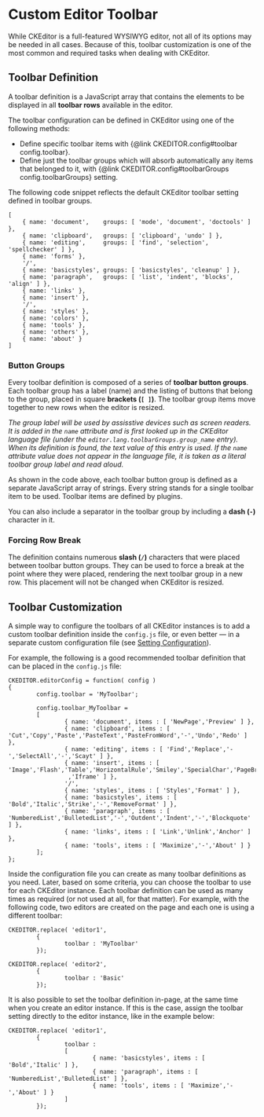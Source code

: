 # Custom Editor Toolbar

While CKEditor is a full-featured WYSIWYG editor, not all of its options
may be needed in all cases. Because of this, toolbar customization is
one of the most common and required tasks when dealing with CKEditor.

## Toolbar Definition

A toolbar definition is a JavaScript array that contains the elements to
be displayed in all **toolbar rows** available in the editor.

The toolbar configuration can be defined in CKEditor using one of the
following methods:

-   Define specific toolbar items with {@link CKEDITOR.config#toolbar config.toolbar}.
-   Define just the toolbar groups which will absorb automatically any items that
belonged to it, with {@link CKEDITOR.config#toolbarGroups config.toolbarGroups} setting.

The following code snippet reflects the default CKEditor toolbar
setting defined in toolbar groups.

	[
		{ name: 'document',	   groups: [ 'mode', 'document', 'doctools' ] },
		{ name: 'clipboard',   groups: [ 'clipboard', 'undo' ] },
		{ name: 'editing',     groups: [ 'find', 'selection', 'spellchecker' ] },
		{ name: 'forms' },
		'/',
		{ name: 'basicstyles', groups: [ 'basicstyles', 'cleanup' ] },
		{ name: 'paragraph',   groups: [ 'list', 'indent', 'blocks', 'align' ] },
		{ name: 'links' },
		{ name: 'insert' },
		'/',
		{ name: 'styles' },
		{ name: 'colors' },
		{ name: 'tools' },
		{ name: 'others' },
		{ name: 'about' }
	]

### Button Groups

Every toolbar definition is composed of a series of **toolbar button
groups**. Each toolbar group has a label (name) and the listing of
buttons that belong to the group, placed in square **brackets (`[ ]`)**. The
toolbar group items move together to new rows when the editor is
resized.

_The group label will be used by assisstive devices such as screen
readers. It is added in the `name` attribute and is first looked up in
the CKEditor language file (under the `editor.lang.toolbarGroups.group_name` entry).
When its definition is found, the text value of this entry is used. If the `name` attribute
value does not appear in the language file, it is taken as a literal
toolbar group label and read aloud._

As shown in the code above, each toolbar button group is defined as a
separate JavaScript array of strings. Every string stands for a single
toolbar item to be used. Toolbar items are defined by plugins.

You can also include a separator in the toolbar group by including a
**dash (`-`)** character in it.

### Forcing Row Break

The definition contains numerous **slash (`/`)** characters that
were placed between toolbar button groups. They can be used to force a
break at the point where they were placed, rendering the next toolbar
group in a new row. This placement will not be changed when CKEditor is
resized.

## Toolbar Customization

A simple way to configure the toolbars of all CKEditor instances is to
add a custom toolbar definition inside the `config.js` file, or even
better — in a separate custom configuration file (see [Setting
Configuration](#!/guide/dev_configuration)).

For example, the following is a good recommended toolbar definition that
can be placed in the `config.js` file:

    CKEDITOR.editorConfig = function( config )
    {
            config.toolbar = 'MyToolbar';

            config.toolbar_MyToolbar =
            [
                    { name: 'document', items : [ 'NewPage','Preview' ] },
                    { name: 'clipboard', items : [ 'Cut','Copy','Paste','PasteText','PasteFromWord','-','Undo','Redo' ] },
                    { name: 'editing', items : [ 'Find','Replace','-','SelectAll','-','Scayt' ] },
                    { name: 'insert', items : [ 'Image','Flash','Table','HorizontalRule','Smiley','SpecialChar','PageBreak'
                     ,'Iframe' ] },
                    '/',
                    { name: 'styles', items : [ 'Styles','Format' ] },
                    { name: 'basicstyles', items : [ 'Bold','Italic','Strike','-','RemoveFormat' ] },
                    { name: 'paragraph', items : [ 'NumberedList','BulletedList','-','Outdent','Indent','-','Blockquote' ] },
                    { name: 'links', items : [ 'Link','Unlink','Anchor' ] },
                    { name: 'tools', items : [ 'Maximize','-','About' ] }
            ];
    };

Inside the configuration file you can create as many toolbar definitions
as you need. Later, based on some criteria, you can choose the toolbar
to use for each CKEditor instance. Each toolbar definition can be used
as many times as required (or not used at all, for that matter). For
example, with the following code, two editors are created on the page
and each one is using a different toolbar:

    CKEDITOR.replace( 'editor1',
            {
                    toolbar : 'MyToolbar'
            });

    CKEDITOR.replace( 'editor2',
            {
                    toolbar : 'Basic'
            });

It is also possible to set the toolbar definition in-page, at the same
time when you create an editor instance. If this is the case, assign the
toolbar setting directly to the editor instance, like in the example
below:

    CKEDITOR.replace( 'editor1',
            {
                    toolbar :
                    [
                            { name: 'basicstyles', items : [ 'Bold','Italic' ] },
                            { name: 'paragraph', items : [ 'NumberedList','BulletedList' ] },
                            { name: 'tools', items : [ 'Maximize','-','About' ] }
                    ]
            });
